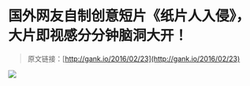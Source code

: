 # 国外网友自制创意短片《纸片人入侵》，大片即视感分分钟脑洞大开！

> 原文链接：[http://gank.io/2016/02/23](http://gank.io/2016/02/23)

![](http://ww4.sinaimg.cn/large/7a8aed7bjw1f19241kkpwj20f00hfabt.jpg)

